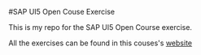 #SAP UI5 Open Couse Exercise

This is my repo for the SAP UI5 Open Course exercise.

All the exercises can be found in this couses's [website](https://open.sap.com/courses/ui51)
